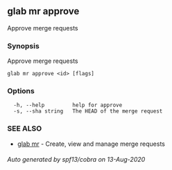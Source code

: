 ## glab mr approve

Approve merge requests

### Synopsis

Approve merge requests

```
glab mr approve <id> [flags]
```

### Options

```
  -h, --help         help for approve
  -s, --sha string   The HEAD of the merge request
```

### SEE ALSO

* [glab mr](glab_mr.md)	 - Create, view and manage merge requests

###### Auto generated by spf13/cobra on 13-Aug-2020
